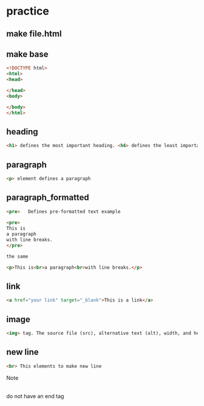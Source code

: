 # practice
## make file.html
## make base
```html
<!DOCTYPE html>
<html>
<head>

</head>
<body>

</body>
</html> 
```

## heading
```html
<h1> defines the most important heading. <h6> defines the least important heading
```

## paragraph
```html
<p> element defines a paragraph
```

## paragraph_formatted
```html
<pre>	Defines pre-formatted text example
 
<pre>
This is
a paragraph
with line breaks.
</pre> 

the same 

<p>This is<br>a paragraph<br>with line breaks.</p>
```

## link
```html
<a href="your link" target="_blank">This is a link</a>
```

## image
```html
<img> tag. The source file (src), alternative text (alt), width, and height are provided as attributes
```

## new line
```html
<br> This elements to make new line
```
> [!NOTE]
> <br> do not have an end tag
